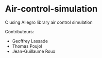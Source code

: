 # Air-control-simulation
C using Allegro library air control simulation

Contributeurs:
- Geoffrey Lassade
- Thomas Poujol
- Jean-Guillaume Roux
